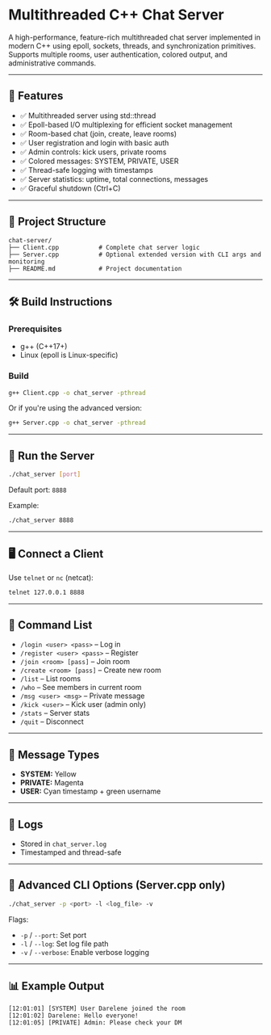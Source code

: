 # Multithreaded C++ Chat Server

A high-performance, feature-rich multithreaded chat server implemented in modern C++ using epoll, sockets, threads, and synchronization primitives. Supports multiple rooms, user authentication, colored output, and administrative commands.

---

## 🚀 Features

* ✅ Multithreaded server using std::thread
* ✅ Epoll-based I/O multiplexing for efficient socket management
* ✅ Room-based chat (join, create, leave rooms)
* ✅ User registration and login with basic auth
* ✅ Admin controls: kick users, private rooms
* ✅ Colored messages: SYSTEM, PRIVATE, USER
* ✅ Thread-safe logging with timestamps
* ✅ Server statistics: uptime, total connections, messages
* ✅ Graceful shutdown (Ctrl+C)

---

## 🧱 Project Structure

```
chat-server/
├── Client.cpp           # Complete chat server logic
├── Server.cpp           # Optional extended version with CLI args and monitoring
├── README.md            # Project documentation
```

---

## 🛠️ Build Instructions

### Prerequisites

* g++ (C++17+)
* Linux (epoll is Linux-specific)

### Build

```bash
g++ Client.cpp -o chat_server -pthread
```

Or if you're using the advanced version:

```bash
g++ Server.cpp -o chat_server -pthread
```

---

## 🧪 Run the Server

```bash
./chat_server [port]
```

Default port: `8888`

Example:

```bash
./chat_server 8888
```

---

## 🖥️ Connect a Client

Use `telnet` or `nc` (netcat):

```bash
telnet 127.0.0.1 8888
```

---

## 💬 Command List

* `/login <user> <pass>` – Log in
* `/register <user> <pass>` – Register
* `/join <room> [pass]` – Join room
* `/create <room> [pass]` – Create new room
* `/list` – List rooms
* `/who` – See members in current room
* `/msg <user> <msg>` – Private message
* `/kick <user>` – Kick user (admin only)
* `/stats` – Server stats
* `/quit` – Disconnect

---

## 🎨 Message Types

* **SYSTEM:** Yellow
* **PRIVATE:** Magenta
* **USER:** Cyan timestamp + green username

---

## 📂 Logs

* Stored in `chat_server.log`
* Timestamped and thread-safe

---

## 🧩 Advanced CLI Options (Server.cpp only)

```bash
./chat_server -p <port> -l <log_file> -v
```

Flags:

* `-p` / `--port`: Set port
* `-l` / `--log`: Set log file path
* `-v` / `--verbose`: Enable verbose logging

---

## 📊 Example Output

```
[12:01:01] [SYSTEM] User Darelene joined the room
[12:01:02] Darelene: Hello everyone!
[12:01:05] [PRIVATE] Admin: Please check your DM
```
